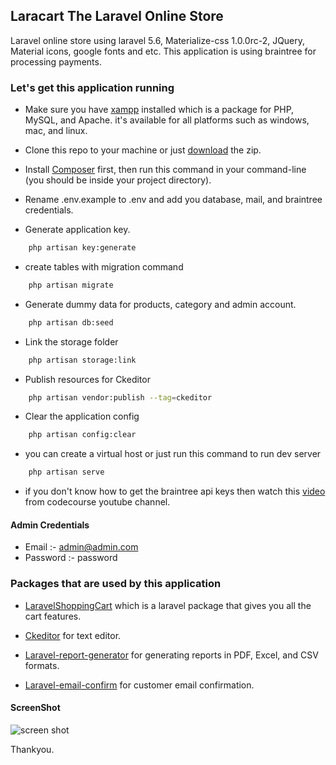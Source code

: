 ## Laracart The Laravel Online Store
Laravel online store using laravel 5.6, Materialize-css 1.0.0rc-2, JQuery, Material icons, google fonts and etc. This application is using braintree for processing payments.

### Let's get this application running
- Make sure you have [xampp](https://www.apachefriends.org/index.html) installed which is a package for PHP, MySQL, and Apache. it's available for all platforms such as windows, mac, and linux.

- Clone this repo to your machine or just [download](https://github.com/SagarMaheshwary/laracart/archive/master.zip) the zip.

- Install [Composer](https://getcomposer.org) first, then run this command in your command-line (you should be inside your project directory).

- Rename .env.example to .env and add you database, mail, and braintree credentials.

- Generate application key.
```bash
    php artisan key:generate
```
- create tables with migration command
```bash
    php artisan migrate
```

- Generate dummy data for products, category and admin account.
```bash
    php artisan db:seed
```

- Link the storage folder
```bash
    php artisan storage:link
```

- Publish resources for Ckeditor
```bash
    php artisan vendor:publish --tag=ckeditor
```

- Clear the application config
```bash
    php artisan config:clear
```

- you can create a virtual host or just run this command to run dev server
```bash
    php artisan serve
```

- if you don't know how to get the braintree api keys then watch this [video](https://www.youtube.com/watch?v=6NjTrtZ0Uhc&list=PLfdtiltiRHWH9JN1NBpJRFUhN96KBfPmd&index=3) from codecourse youtube channel.

#### Admin Credentials
- Email :- admin@admin.com
- Password :- password

### Packages that are used by this application
- [LaravelShoppingCart](https://github.com/Crinsane/LaravelShoppingcart) which is a laravel package that gives you all the cart features.

- [Ckeditor](https://github.com/UniSharp/laravel-ckeditor) for text editor.

- [Laravel-report-generator](https://github.com/Jimmy-JS/laravel-report-generator) for generating reports in PDF, Excel, and CSV formats.

- [Laravel-email-confirm](https://github.com/beyondcode/laravel-confirm-email) for customer email confirmation.

#### ScreenShot

![screen shot](https://github.com/SagarMaheshwary/Employee/blob/master/screenshots/laracart.png)

Thankyou.